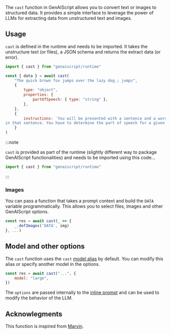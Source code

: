 The `cast` function in GenAIScript allows you to convert text or images to structured data.
It provides a simple interface to leverage the power of LLMs for extracting data from unstructured text and images.

## Usage

`cast` is defined in the runtime and needs to be imported. It takes the unstructure text (or files), a JSON schema
and returns the extract data (or error).

```js
import { cast } from "genaiscript/runtime"

const { data } = await cast(
    "The quick brown fox jumps over the lazy dog.; jumps",
    {
        type: "object",
        properties: {
            partOfSpeech: { type: "string" },
        },
    },
    {
        instructions: `You will be presented with a sentence and a word contained
in that sentence. You have to determine the part of speech for a given word`,
    }
)
```

:::note

`cast` is provided as part of the runtime (slightly different way to package GenAIScript functionalities) and needs to be imported using this code...

```js
import { cast } from "genaiscript/runtime"
```

:::

### Images

You can pass a function that takes a prompt context
and build the `DATA` variable programmatically.
This allows you to select files, images and other GenAIScript options.

```js
const res = await cast(_ => {
    _.defImages('DATA', img)
}, ...)
```

## Model and other options

The `cast` function uses the `cast` [model alias](/genaiscript/reference/scripts/model-aliases) by default.
You can modify this alias or specify another model in the options.

```js
const res = await cast("...", {
    model: "large",
})
```

The `options` are passed internally to the [inline prompt](/genaiscript/reference/scripts/inline-prompts) and can be used to modify the behavior of the LLM.

## Acknowlegments

This function is inspired from [Marvin](https://www.askmarvin.ai/docs/text/transformation/).